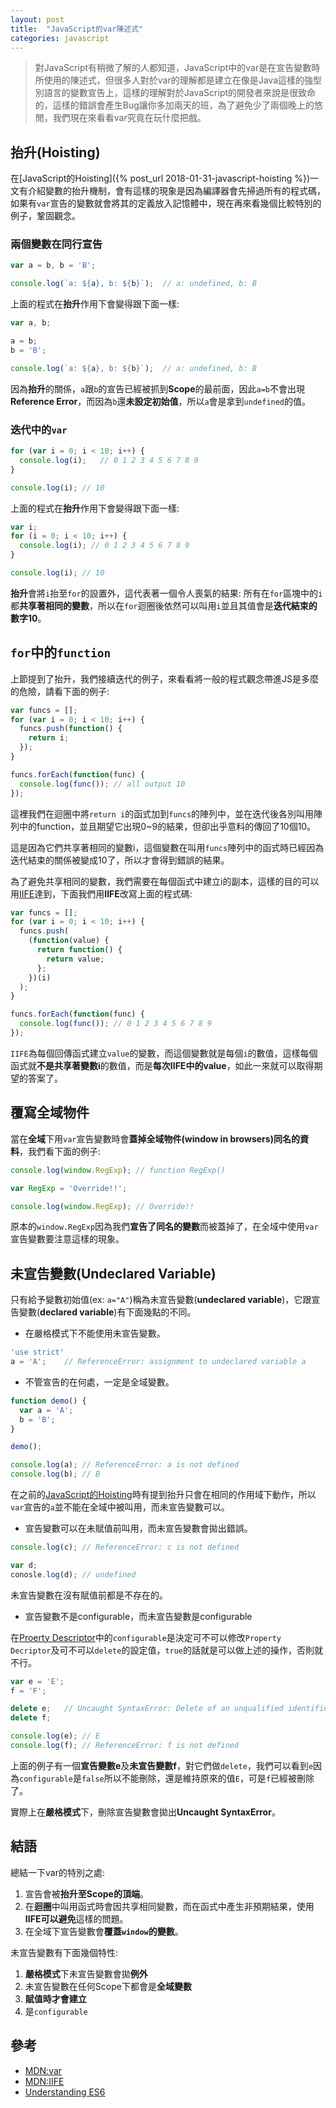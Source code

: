 ```yaml
---
layout: post
title:  "JavaScript的var陳述式"
categories: javascript
---
```

> 對JavaScript有稍微了解的人都知道，JavaScript中的var是在宣告變數時所使用的陳述式，但很多人對於var的理解都是建立在像是Java這樣的強型別語言的變數宣告上，這樣的理解對於JavaScript的開發者來說是很致命的，這樣的錯誤會產生Bug讓你多加兩天的班，為了避免少了兩個晚上的悠閒，我們現在來看看var究竟在玩什麼把戲。

## 抬升(Hoisting)

在[JavaScript的Hoisting]({% post_url 2018-01-31-javascript-hoisting %})一文有介紹變數的抬升機制，會有這樣的現象是因為編譯器會先掃過所有的程式碼，如果有`var`宣告的變數就會將其的定義放入記憶體中，現在再來看幾個比較特別的例子，鞏固觀念。

### 兩個變數在同行宣告

```javascript
var a = b, b = 'B';

console.log(`a: ${a}, b: ${b}`);  // a: undefined, b: B
```

上面的程式在**抬升**作用下會變得跟下面一樣:

```javascript
var a, b;

a = b;
b = 'B';

console.log(`a: ${a}, b: ${b}`);  // a: undefined, b: B
```

因為**抬升**的關係，`a`跟`b`的宣告已經被抓到**Scope**的最前面，因此`a=b`不會出現**Reference Error**，而因為`b`還**未設定初始值**，所以`a`會是拿到`undefined`的值。

### 迭代中的`var`

```javascript
for (var i = 0; i < 10; i++) {
  console.log(i);   // 0 1 2 3 4 5 6 7 8 9
}

console.log(i); // 10
```

上面的程式在**抬升**作用下會變得跟下面一樣:

```javascript
var i;
for (i = 0; i < 10; i++) {
  console.log(i); // 0 1 2 3 4 5 6 7 8 9
}

console.log(i); // 10
```

**抬升**會將`i`抬至`for`的設置外，這代表著一個令人喪氣的結果: 所有在`for`區塊中的`i`都**共享著相同的變數**，所以在`for`迴圈後依然可以叫用`i`並且其值會是**迭代結束的數字10**。

## `for`中的`function`

上節提到了抬升，我們接續迭代的例子，來看看將一般的程式觀念帶進JS是多麼的危險，請看下面的例子:

```javascript
var funcs = [];
for (var i = 0; i < 10; i++) {
  funcs.push(function() {
    return i;
  });
}

funcs.forEach(function(func) {
  console.log(func()); // all output 10
});
```

這裡我們在迴圈中將`return i`的函式加到`funcs`的陣列中，並在迭代後各別叫用陣列中的function，並且期望它出現0~9的結果，但卻出乎意料的傳回了10個10。

這是因為它們共享著相同的變數i，這個變數在叫用`funcs`陣列中的函式時已經因為迭代結束的關係被變成10了，所以才會得到錯誤的結果。

為了避免共享相同的變數，我們需要在每個函式中建立i的副本，這樣的目的可以用[IIFE](https://developer.mozilla.org/en-US/docs/Glossary/IIFE)達到，下面我們用**IIFE**改寫上面的程式碼:

```javascript
var funcs = [];
for (var i = 0; i < 10; i++) {
  funcs.push(
    (function(value) {
      return function() {
        return value;
      };
    })(i)
  );
}

funcs.forEach(function(func) {
  console.log(func()); // 0 1 2 3 4 5 6 7 8 9
});
```

`IIFE`為每個回傳函式建立`value`的變數，而這個變數就是每個`i`的數值，這樣每個函式就**不是共享著變數i**的數值，而是**每次IIFE中的value**，如此一來就可以取得期望的答案了。

## 覆寫全域物件

當在**全域**下用`var`宣告變數時會**蓋掉全域物件(window in browsers)同名的資料**，我們看下面的例子:

```javascript
console.log(window.RegExp); // function RegExp()

var RegExp = 'Override!!';

console.log(window.RegExp); // Override!!
```

原本的`window.RegExp`因為我們**宣告了同名的變數**而被蓋掉了，在全域中使用`var`宣告變數要注意這樣的現象。

## 未宣告變數(Undeclared Variable)

只有給予變數初始值(ex: `a="A"`)稱為未宣告變數(**undeclared variable**)，它跟宣告變數(**declared variable**)有下面幾點的不同。

* 在嚴格模式下不能使用未宣告變數。

```javascript
'use strict'
a = 'A';    // ReferenceError: assignment to undeclared variable a
```

* 不管宣告的在何處，一定是全域變數。

```javascript
function demo() {
  var a = 'A';
  b = 'B';
}

demo();

console.log(a); // ReferenceError: a is not defined
console.log(b); // B
```

在之前的[JavaScript的Hoisting](/_posts/2018-01-31-javascript-hoisting.md)時有提到抬升只會在相同的作用域下動作，所以`var`宣告的`a`並不能在全域中被叫用，而未宣告變數可以。

* 宣告變數可以在未賦值前叫用，而未宣告變數會拋出錯誤。

```javascript
console.log(c); // ReferenceError: c is not defined

var d;
conosle.log(d); // undefined
```

未宣告變數在沒有賦值前都是不存在的。

* 宣告變數不是configurable，而未宣告變數是configurable

在[Proerty Descriptor](https://developer.mozilla.org/en-US/docs/Web/JavaScript/Reference/Global_Objects/Object/defineProperty)中的`configurable`是決定可不可以修改`Property Decriptor`及可不可以`delete`的設定值，`true`的話就是可以做上述的操作，否則就不行。

```javascript
var e = 'E';
f = 'F';

delete e;   // Uncaught SyntaxError: Delete of an unqualified identifier in strict mode.
delete f;

console.log(e); // E
console.log(f); // ReferenceError: f is not defined
```

上面的例子有一個**宣告變數e**及**未宣告變數f**，對它們做`delete`，我們可以看到`e`因為`configurable`是`false`所以不能刪除，還是維持原來的值`E`，可是`f`已經被刪除了。

實際上在**嚴格模式**下，刪除宣告變數會拋出**Uncaught SyntaxError**。

## 結語

總結一下var的特別之處:

1. 宣告會被**抬升至Scope的頂端**。
1. 在**迴圈**中叫用函式時會因共享相同變數，而在函式中產生非預期結果，使用**IIFE可以避免**這樣的問題。
1. 在全域下宣告變數會**覆蓋`window`的變數**。

未宣告變數有下面幾個特性:

1. **嚴格模式**下未宣告變數會拋**例外**
1. 未宣告變數在任何Scope下都會是**全域變數**
1. **賦值時才會建立**
1. 是`configurable`

## 參考

* [MDN:var](https://developer.mozilla.org/en-US/docs/Web/JavaScript/Reference/Statements/var)
* [MDN:IIFE](https://developer.mozilla.org/en-US/docs/Glossary/IIFE)
* [Understanding ES6](https://leanpub.com/understandinges6)